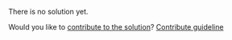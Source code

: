 
There is no solution yet.

Would you like to [contribute to the solution](https://github.com/BFEdev/BFE.dev-solutions/blob/main/question/generator-itarables_en.md)? [Contribute guideline](https://github.com/BFEdev/BFE.dev-solutions#how-to-contribute)
